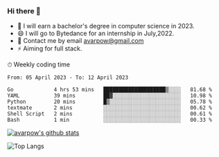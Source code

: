 ### Hi there 👋
<!--I have been a GitHub member for [![Years Badge](https://badges.pufler.dev/years/avarpow)](https://badges.pufler.dev)-->
- 🌱 I will earn a bachelor's degree in computer science in 2023.
- 😄 I will go to Bytedance for an internship in July,2022.
- 💬 Contact me by email avarpow@gmail.com
- ⚡ Aiming for full stack.

<!--💻 Coding Activity Logging

[![Commits Badge](https://badges.pufler.dev/commits/weekly/avarpow)](https://badges.pufler.dev)-->

⏱ Weekly coding time
<!--START_SECTION:waka-->

```text
From: 05 April 2023 - To: 12 April 2023

Go             4 hrs 53 mins   ████████████████████▒░░░░   81.68 %
YAML           39 mins         ██▓░░░░░░░░░░░░░░░░░░░░░░   10.98 %
Python         20 mins         █▒░░░░░░░░░░░░░░░░░░░░░░░   05.78 %
textmate       2 mins          ░░░░░░░░░░░░░░░░░░░░░░░░░   00.62 %
Shell Script   2 mins          ░░░░░░░░░░░░░░░░░░░░░░░░░   00.61 %
Bash           1 min           ░░░░░░░░░░░░░░░░░░░░░░░░░   00.33 %
```

<!--END_SECTION:waka-->

[![avarpow's github stats](https://github-readme-stats.vercel.app/api?username=avarpow&count_private=true&show_icons=true&hide=issues&hide_border=true)](https://github.com/anuraghazra/github-readme-stats)

![Top Langs](https://github-readme-stats.vercel.app/api/top-langs/?username=avarpow&layout=compact&hide_border=true) 
<!--[![avarpow's wakatime stats](https://github-readme-stats.vercel.app/api/wakatime?username=avarpow)](https://github.com/anuraghazra/github-readme-stats)-->

